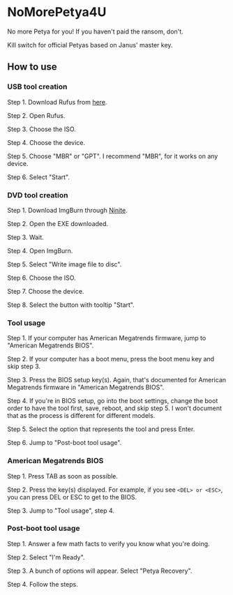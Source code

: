 # NoMorePetya4U

No more Petya for you! If you haven't paid the ransom, don't.

Kill switch for official Petyas based on Janus' master key.

## How to use

### USB tool creation

Step 1. Download Rufus from [here](https://rufus.ie).

Step 2. Open Rufus.

Step 3. Choose the ISO.

Step 4. Choose the device.

Step 5. Choose "MBR" or "GPT". I recommend "MBR", for it works on any device.

Step 6. Select "Start".

### DVD tool creation

Step 1. Download ImgBurn through [Ninite](ninite.com).

Step 2. Open the EXE downloaded.

Step 3. Wait.

Step 4. Open ImgBurn.

Step 5. Select "Write image file to disc".

Step 6. Choose the ISO.

Step 7. Choose the device.

Step 8. Select the button with tooltip "Start".

### Tool usage

Step 1. If your computer has American Megatrends firmware, jump to "American Megatrends BIOS".

Step 2. If your computer has a boot menu, press the boot menu key and skip step 3.

Step 3. Press the BIOS setup key(s). Again, that's documented for American Megatrends firmware in "American Megatrends BIOS".

Step 4. If you're in BIOS setup, go into the boot settings, change the boot order to have the tool first, save, reboot, and skip step 5. I won't document that as the process is different for different models.

Step 5. Select the option that represents the tool and press Enter.

Step 6. Jump to "Post-boot tool usage".

### American Megatrends BIOS

Step 1. Press TAB as soon as possible.

Step 2. Press the key(s) displayed. For example, if you see `<DEL> or <ESC>`, you can press DEL or ESC to get to the BIOS.

Step 3. Jump to "Tool usage", step 4.

### Post-boot tool usage

Step 1. Answer a few math facts to verify you know what you're doing.

Step 2. Select "I'm Ready".

Step 3. A bunch of options will appear. Select "Petya Recovery".

Step 4. Follow the steps.
